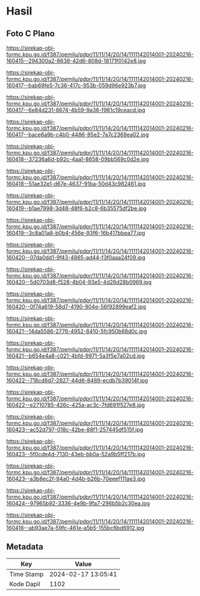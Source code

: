 # Hasil

## Foto C Plano

https://sirekap-obj-formc.kpu.go.id/f387/pemilu/pdpr/11/11/14/20/14/1111142014001-20240216-160415--294300a2-8638-42d6-808d-18171f0142e8.jpg

https://sirekap-obj-formc.kpu.go.id/f387/pemilu/pdpr/11/11/14/20/14/1111142014001-20240216-160417--bab69fe5-7c36-417c-953b-059d96e923b7.jpg

https://sirekap-obj-formc.kpu.go.id/f387/pemilu/pdpr/11/11/14/20/14/1111142014001-20240216-160417--6e84d231-8674-4b59-9a36-f961c19ceacd.jpg

https://sirekap-obj-formc.kpu.go.id/f387/pemilu/pdpr/11/11/14/20/14/1111142014001-20240216-160417--bace6a9b-c4b0-4486-85e2-7a7c2368ea02.jpg

https://sirekap-obj-formc.kpu.go.id/f387/pemilu/pdpr/11/11/14/20/14/1111142014001-20240216-160418--37236a6d-b92c-4aa1-8658-09bb569c0d2e.jpg

https://sirekap-obj-formc.kpu.go.id/f387/pemilu/pdpr/11/11/14/20/14/1111142014001-20240216-160418--51ae32e1-d67e-4637-91ba-50d43c982461.jpg

https://sirekap-obj-formc.kpu.go.id/f387/pemilu/pdpr/11/11/14/20/14/1111142014001-20240216-160419--b1ae7998-3d48-48f6-b2c8-6b35575df2be.jpg

https://sirekap-obj-formc.kpu.go.id/f387/pemilu/pdpr/11/11/14/20/14/1111142014001-20240216-160419--3c8a01a8-b0b4-456e-93f6-16b417bbea77.jpg

https://sirekap-obj-formc.kpu.go.id/f387/pemilu/pdpr/11/11/14/20/14/1111142014001-20240216-160420--07da0dd1-9f43-4865-ad44-f3f0aaa24f09.jpg

https://sirekap-obj-formc.kpu.go.id/f387/pemilu/pdpr/11/11/14/20/14/1111142014001-20240216-160420--5d0703d8-f528-4b04-93e5-4d26d28b0969.jpg

https://sirekap-obj-formc.kpu.go.id/f387/pemilu/pdpr/11/11/14/20/14/1111142014001-20240216-160420--0f74a619-58d7-4190-904e-56f92899eaf2.jpg

https://sirekap-obj-formc.kpu.go.id/f387/pemilu/pdpr/11/11/14/20/14/1111142014001-20240216-160421--14da5586-2776-4952-8410-5fc950b68d0c.jpg

https://sirekap-obj-formc.kpu.go.id/f387/pemilu/pdpr/11/11/14/20/14/1111142014001-20240216-160421--b654e4a8-c021-4bfd-9971-5a3f5e7a02cd.jpg

https://sirekap-obj-formc.kpu.go.id/f387/pemilu/pdpr/11/11/14/20/14/1111142014001-20240216-160422--718cd8d7-2827-44d6-8489-ecdb7b39014f.jpg

https://sirekap-obj-formc.kpu.go.id/f387/pemilu/pdpr/11/11/14/20/14/1111142014001-20240216-160422--e2710785-426c-425a-ac3c-7fd691f527e8.jpg

https://sirekap-obj-formc.kpu.go.id/f387/pemilu/pdpr/11/11/14/20/14/1111142014001-20240216-160423--ac52d797-018c-42be-88f1-257445df515f.jpg

https://sirekap-obj-formc.kpu.go.id/f387/pemilu/pdpr/11/11/14/20/14/1111142014001-20240216-160423--5f0cde4d-7130-43eb-bb0a-52a9b5ff217b.jpg

https://sirekap-obj-formc.kpu.go.id/f387/pemilu/pdpr/11/11/14/20/14/1111142014001-20240216-160423--a3b8ec2f-94a0-4d4b-b26b-70eeef111ae3.jpg

https://sirekap-obj-formc.kpu.go.id/f387/pemilu/pdpr/11/11/14/20/14/1111142014001-20240216-160424--97965b92-3336-4e9b-9fa7-296b5b2c30ea.jpg

https://sirekap-obj-formc.kpu.go.id/f387/pemilu/pdpr/11/11/14/20/14/1111142014001-20240216-160416--ab93ae7a-59fc-461e-a5b5-155bc6bd6912.jpg


## Metadata

| Key        | Value               |
| ---------- | ------------------- |
| Time Stamp | 2024-02-17 13:05:41 |
| Kode Dapil | 1102                |



